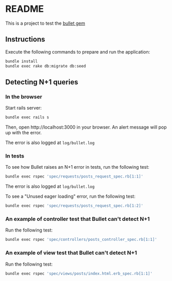 # README

This is a project to test the [bullet gem](https://github.com/flyerhzm/bullet)

## Instructions

Execute the following commands to prepare and run the application:

```bash
bundle install
bundle exec rake db:migrate db:seed
```

## Detecting N+1 queries

### In the browser

Start rails server:

```bash
bundle exec rails s
```

Then, open http://localhost:3000 in your browser. An alert message will pop up with the error.

The error is also logged at `log/bullet.log`

### In tests

To see how Bullet raises an N+1 error in tests, run the following test:

```bash
bundle exec rspec 'spec/requests/posts_request_spec.rb[1:1]'
```

The error is also logged at `log/bullet.log`

To see a "Unused eager loading" error, run the following test:

```bash
bundle exec rspec 'spec/requests/posts_request_spec.rb[1:2]'
```

### An example of controller test that Bullet can't detect N+1

Run the following test:

```bash
bundle exec rspec 'spec/controllers/posts_controller_spec.rb[1:1]'
```

### An example of view test that Bullet can't detect N+1

Run the following test:

```bash
bundle exec rspec 'spec/views/posts/index.html.erb_spec.rb[1:1]'
```
